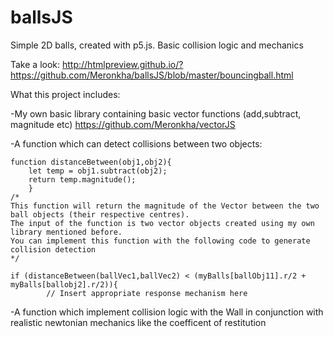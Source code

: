 # ballsJS
Simple 2D balls, created with p5.js. Basic collision logic and mechanics

Take a look:
http://htmlpreview.github.io/?https://github.com/Meronkha/ballsJS/blob/master/bouncingball.html

What this project includes:

   -My own basic library containing basic vector functions (add,subtract, magnitude etc)
    https://github.com/Meronkha/vectorJS
  
  -A function which can detect collisions between two objects:
  
  ```JS
  function distanceBetween(obj1,obj2){
      let temp = obj1.subtract(obj2);
      return temp.magnitude();
      }
  /*
  This function will return the magnitude of the Vector between the two ball objects (their respective centres).
  The input of the function is two vector objects created using my own library mentioned before. 
  You can implement this function with the following code to generate collision detection
  */
  
  if (distanceBetween(ballVec1,ballVec2) < (myBalls[ballObj11].r/2 + myBalls[ballobj2].r/2)){
          // Insert appropriate response mechanism here
  ```
  -A function which implement collision logic with the Wall in conjunction with realistic newtonian mechanics
   like the coefficent of restitution
